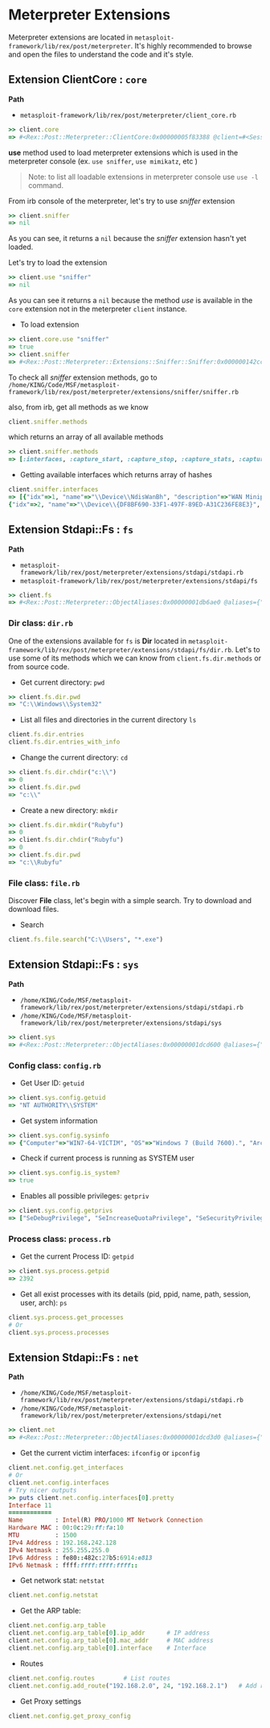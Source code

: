 # Meterpreter Extensions

Meterpreter extensions are located in `metasploit-framework/lib/rex/post/meterpreter`. It's highly recommended to browse and open the files to understand the code and it's style.

## Extension ClientCore : `core`

**Path** 
- `metasploit-framework/lib/rex/post/meterpreter/client_core.rb`

```ruby
>> client.core
=> #<Rex::Post::Meterpreter::ClientCore:0x00000005f83388 @client=#<Session:meterpreter 192.168.0.18:55861 (192.168.242.128) "win7-64-victim\Workshop @ WIN7-64-VICTIM">, @name="core">
```

**use** method used to load meterpreter extensions which is used in the meterpreter console (ex. `use sniffer`, `use mimikatz`, etc )
> Note: to list all loadable extensions in meterpreter console use `use -l` command.

From irb console of the meterpreter, let's try to use *sniffer* extension

```ruby
>> client.sniffer
=> nil
```
As you can see, it returns a `nil` because the *sniffer* extension hasn't yet loaded.

Let's try to load the extension 
```ruby
>> client.use "sniffer"
=> nil
```

As you can see it returns a `nil` because the method *use* is available in the `core` extension not in the meterpreter `client` instance.

- To load extension 

```ruby
>> client.core.use "sniffer"
=> true
>> client.sniffer
=> #<Rex::Post::Meterpreter::Extensions::Sniffer::Sniffer:0x000000142cc108 @client=#<Session:meterpreter 192.168.0.18:55861 (192.168.242.128) "win7-64-victim\Workshop @ WIN7-64-VICTIM">, @name="sniffer">
```

To check all *sniffer* extension methods, go to `/home/KING/Code/MSF/metasploit-framework/lib/rex/post/meterpreter/extensions/sniffer/sniffer.rb`

also, from irb, get all methods as we know 
```ruby
client.sniffer.methods
```
which returns an array of all available methods
```ruby
>> client.sniffer.methods
=> [:interfaces, :capture_start, :capture_stop, :capture_stats, :capture_release, :capture_dump, :capture_dump_read, :name, :name=, :client, :client=, :psych_to_yaml, :to_yaml, :to_yaml_properties, :blank?, :present?, :presence, :acts_like?, :to_param, :to_query, :try, :try!, :duplicable?, :deep_dup, :in?, :instance_values, :instance_variable_names, :to_json, :with_options, :html_safe?, :`, :dclone, :old_send, :as_json, :require_or_load, :require_dependency, :load_dependency, :load, :require, :unloadable, :assert_no_remainder, :decode_tlv, :decode_integer, :decode_timeticks, :decode_integer_value, :decode_uinteger_value, :build_integer, :decode_octet_string, :decode_ip_address, :decode_sequence, :decode_object_id, :decode_object_id_value, :encode_length, :encode_integer, :encode_tagged_integer, :integer_to_octets, :encode_null, :encode_exception, :encode_tlv, :encode_octet_string, :encode_sequence, :encode_object_id, :pretty_print, :pretty_print_cycle, :pretty_print_instance_variables, :pretty_print_inspect, :nil?, :===, :=~, :!~, :eql?, :hash, :<=>, :class, :singleton_class, :clone, :dup, :taint, :tainted?, :untaint, :untrust, :untrusted?, :trust, :freeze, :frozen?, :to_s, :inspect, :methods, :singleton_methods, :protected_methods, :private_methods, :public_methods, :instance_variables, :instance_variable_get, :instance_variable_set, :instance_variable_defined?, :remove_instance_variable, :instance_of?, :kind_of?, :is_a?, :tap, :send, :public_send, :respond_to?, :extend, :select, :display, :sleep, :method, :public_method, :singleton_method, :define_singleton_method, :object_id, :to_enum, :enum_for, :gem, :class_eval, :pretty_inspect, :silence_warnings, :enable_warnings, :with_warnings, :silence_stderr, :silence_stream, :suppress, :capture, :silence, :quietly, :debugger, :breakpoint, :suppress_warnings, :==, :equal?, :!, :!=, :instance_eval, :instance_exec, :__send__, :__id__]
```

- Getting available interfaces which returns array of hashes 

```ruby
client.sniffer.interfaces
=> [{"idx"=>1, "name"=>"\\Device\\NdisWanBh", "description"=>"WAN Miniport (Network Monitor)", "type"=>3, "mtu"=>1514, "wireless"=>false, "usable"=>true, "dhcp"=>false}, 
{"idx"=>2, "name"=>"\\Device\\{DF8BF690-33F1-497F-89ED-A31C236FE8E3}", "description"=>"Intel(R) PRO/1000 MT Network Connection", "type"=>0, "mtu"=>1514, "wireless"=>false, "usable"=>true, "dhcp"=>true}]
```



## Extension Stdapi::Fs : `fs`

**Path** 
- `metasploit-framework/lib/rex/post/meterpreter/extensions/stdapi/stdapi.rb`
- `metasploit-framework/lib/rex/post/meterpreter/extensions/stdapi/fs`

```ruby
>> client.fs
=> #<Rex::Post::Meterpreter::ObjectAliases:0x00000001db6ae0 @aliases={"dir"=>#<Class:0x00000001e09e70>, "file"=>#<Class:0x00000001e12890>, "filestat"=>#<Class:0x00000001db7530>, "mount"=>#<Rex::Post::Meterpreter::Extensions::Stdapi::Fs::Mount:0x00000001db6c48 @client=#<Session:meterpreter 192.168.0.18:57016 (192.168.242.128) "win7-64-victim\Workshop @ WIN7-64-VICTIM">>}>
```

### Dir class: `dir.rb`
One of the extensions available for `fs` is **Dir** located in `metasploit-framework/lib/rex/post/meterpreter/extensions/stdapi/fs/dir.rb`. Let's to use some of its methods which we can know from `client.fs.dir.methods` or from source code.

- Get current directory: `pwd`
```ruby
>> client.fs.dir.pwd
=> "C:\\Windows\\System32"
```

- List all files and directories in the current directory `ls`
```ruby
client.fs.dir.entries
client.fs.dir.entries_with_info
```

- Change the current directory: `cd`
```ruby
>> client.fs.dir.chdir("c:\\")
=> 0
>> client.fs.dir.pwd
=> "c:\\"
```

- Create a new directory: `mkdir`
```ruby
>> client.fs.dir.mkdir("Rubyfu")
=> 0
>> client.fs.dir.chdir("Rubyfu")
=> 0
>> client.fs.dir.pwd
=> "c:\\Rubyfu"
```

### File class: `file.rb`
Discover **File** class, let's begin with a simple search. Try to download and download files.
- Search 
```ruby
client.fs.file.search("C:\\Users", "*.exe")
```

## Extension Stdapi::Fs : `sys`

**Path** 
- `/home/KING/Code/MSF/metasploit-framework/lib/rex/post/meterpreter/extensions/stdapi/stdapi.rb`
- `/home/KING/Code/MSF/metasploit-framework/lib/rex/post/meterpreter/extensions/stdapi/sys`


```ruby
>> client.sys
=> #<Rex::Post::Meterpreter::ObjectAliases:0x00000001dcd600 @aliases={"config"=>#<Rex::Post::Meterpreter::Extensions::Stdapi::Sys::Config:0x00000001db69c8 @client=#<Session:meterpreter 192.168.0.18:57016 (192.168.242.128) "win7-64-victim\Workshop @ WIN7-64-VICTIM">>, "process"=>#<Class:0x00000001db69a0>, "registry"=>#<Class:0x00000001db8ed0>, "eventlog"=>#<Class:0x00000001dc0e28>, "power"=>#<Class:0x00000001dc4398>}>
```

### Config class: `config.rb`
- Get User ID: `getuid`
```ruby
>> client.sys.config.getuid
=> "NT AUTHORITY\\SYSTEM"
```

- Get system information
```ruby
>> client.sys.config.sysinfo
=> {"Computer"=>"WIN7-64-VICTIM", "OS"=>"Windows 7 (Build 7600).", "Architecture"=>"x64 (Current Process is WOW64)", "System Language"=>"en_US", "Domain"=>"WORKGROUP", "Logged On Users"=>2}
```

- Check if current process is running as SYSTEM user
```ruby
>> client.sys.config.is_system?
=> true
```

- Enables all possible privileges: `getpriv`
```ruby
>> client.sys.config.getprivs
=> ["SeDebugPrivilege", "SeIncreaseQuotaPrivilege", "SeSecurityPrivilege", "SeTakeOwnershipPrivilege", "SeLoadDriverPrivilege", "SeSystemProfilePrivilege", "SeSystemtimePrivilege", "SeProfileSingleProcessPrivilege", "SeIncreaseBasePriorityPrivilege", "SeCreatePagefilePrivilege", "SeBackupPrivilege", "SeRestorePrivilege", "SeShutdownPrivilege", "SeSystemEnvironmentPrivilege", "SeChangeNotifyPrivilege", "SeRemoteShutdownPrivilege", "SeUndockPrivilege", "SeManageVolumePrivilege"]
```

### Process class: `process.rb`


- Get the current Process ID: `getpid`
```ruby
>> client.sys.process.getpid
=> 2392
```

- Get all exist processes with its details (pid, ppid, name, path, session, user, arch): `ps`
```ruby
client.sys.process.get_processes
# Or
client.sys.process.processes
```


## Extension Stdapi::Fs : `net`

**Path** 
- `/home/KING/Code/MSF/metasploit-framework/lib/rex/post/meterpreter/extensions/stdapi/stdapi.rb`
- `/home/KING/Code/MSF/metasploit-framework/lib/rex/post/meterpreter/extensions/stdapi/net`


```ruby
>> client.net
=> #<Rex::Post::Meterpreter::ObjectAliases:0x00000001dcd3d0 @aliases={"config"=>#<Rex::Post::Meterpreter::Extensions::Stdapi::Net::Config:0x00000001dcd4e8 @client=#<Session:meterpreter 192.168.0.18:57016 (192.168.242.128) "win7-64-victim\Workshop @ WIN7-64-VICTIM">>, "socket"=>#<Rex::Post::Meterpreter::Extensions::Stdapi::Net::Socket:0x00000001dcd4c0 @client=#<Session:meterpreter 192.168.0.18:57016 (192.168.242.128) "win7-64-victim\Workshop @ WIN7-64-VICTIM">>, "resolve"=>#<Rex::Post::Meterpreter::Extensions::Stdapi::Net::Resolve:0x00000001dcd470 @client=#<Session:meterpreter 192.168.0.18:57016 (192.168.242.128) "win7-64-victim\Workshop @ WIN7-64-VICTIM">>}>
```

- Get the current victim interfaces: `ifconfig` or `ipconfig`
```ruby
client.net.config.get_interfaces
# Or 
client.net.config.interfaces
# Try nicer outputs
>> puts client.net.config.interfaces[0].pretty
Interface 11
============
Name         : Intel(R) PRO/1000 MT Network Connection
Hardware MAC : 00:0c:29:ff:fa:10
MTU          : 1500
IPv4 Address : 192.168.242.128
IPv4 Netmask : 255.255.255.0
IPv6 Address : fe80::482c:27b5:6914:e813
IPv6 Netmask : ffff:ffff:ffff:ffff::
```

- Get network stat: `netstat`
```ruby
client.net.config.netstat
```

- Get the ARP table: 
```ruby
client.net.config.arp_table
client.net.config.arp_table[0].ip_addr      # IP address 
client.net.config.arp_table[0].mac_addr     # MAC address 
client.net.config.arp_table[0].interface    # Interface
```
- Routes 
```ruby
client.net.config.routes        # List routes 
client.net.config.add_route("192.168.2.0", 24, "192.168.2.1")   # Add route
```

- Get Proxy settings
```ruby
client.net.config.get_proxy_config
```



